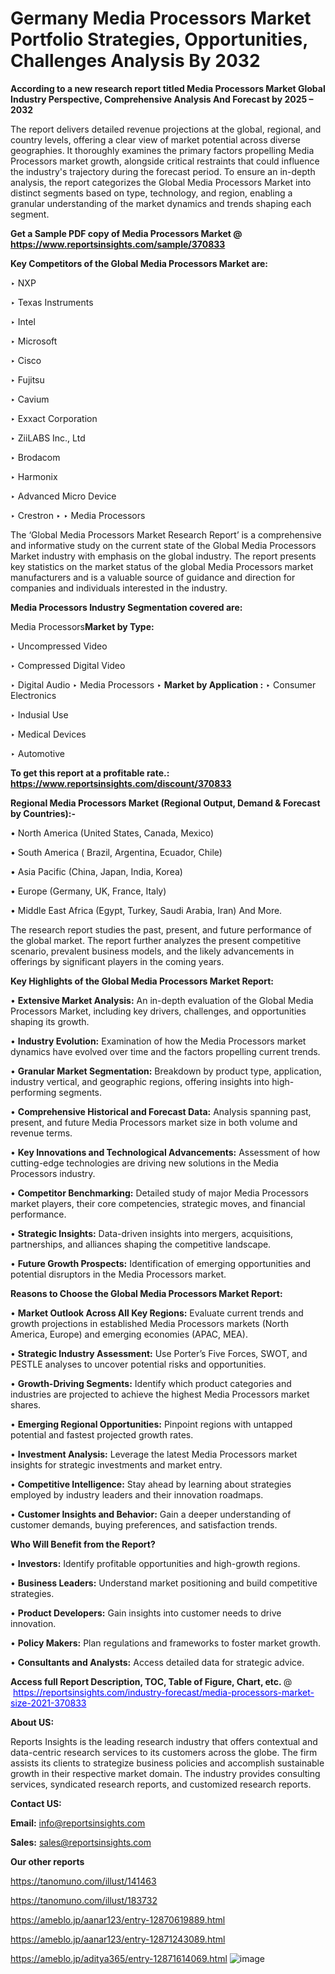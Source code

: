 # Germany Media Processors Market Portfolio Strategies, Opportunities, Challenges Analysis By 2032

<strong>According to a new research report titled Media Processors Market Global Industry Perspective, Comprehensive Analysis And Forecast by 2025 – 2032</strong>

The report delivers detailed revenue projections at the global, regional, and country levels, offering a clear view of market potential across diverse geographies. It thoroughly examines the primary factors propelling Media Processors market growth, alongside critical restraints that could influence the industry's trajectory during the forecast period. To ensure an in-depth analysis, the report categorizes the Global Media Processors Market into distinct segments based on type, technology, and region, enabling a granular understanding of the market dynamics and trends shaping each segment.

<strong>Get a Sample PDF copy of Media Processors Market </strong><strong>@<a href=https://www.reportsinsights.com/sample/370833 style=color:#0000ff;> https://www.reportsinsights.com/sample/370833</a></strong></font>

<strong>Key Competitors of the Global Media Processors Market are:</strong>

‣ NXP

‣ Texas Instruments

‣ Intel

‣ Microsoft

‣ Cisco

‣ Fujitsu

‣ Cavium

‣ Exxact Corporation

‣ ZiiLABS Inc., Ltd

‣ Brodacom

‣ Harmonix

‣ Advanced Micro Device

‣ Crestron
‣ 
‣ Media Processors

The ‘Global Media Processors Market Research Report’ is a comprehensive and informative study on the current state of the Global Media Processors Market industry with emphasis on the global industry. The report presents key statistics on the market status of the global Media Processors market manufacturers and is a valuable source of guidance and direction for companies and individuals interested in the industry.

<strong>Media Processors Industry Segmentation covered are:</strong>

Media Processors<strong>Market by Type:</strong>

‣ Uncompressed Video

‣ Compressed Digital Video

‣ Digital Audio
‣ Media Processors 
‣ 
<strong>Market by Application :</strong>
‣ Consumer Electronics

‣ Indusial Use

‣ Medical Devices

‣ Automotive

<strong>To get this report at a profitable rate.: <a href=https://www.reportsinsights.com/discount/370833 style=color:#0000ff;>https://www.reportsinsights.com/discount/370833</a></strong></font>

<strong>Regional Media Processors Market (Regional Output, Demand &amp; Forecast by Countries):-</strong>

• North America (United States, Canada, Mexico)

• South America ( Brazil, Argentina, Ecuador, Chile)

• Asia Pacific (China, Japan, India, Korea)

• Europe (Germany, UK, France, Italy)

• Middle East Africa (Egypt, Turkey, Saudi Arabia, Iran) And More.

The research report studies the past, present, and future performance of the global market. The report further analyzes the present competitive scenario, prevalent business models, and the likely advancements in offerings by significant players in the coming years.

<strong>Key Highlights of the Global Media Processors Market Report:</strong>

• <strong>Extensive Market Analysis:</strong> An in-depth evaluation of the Global Media Processors Market, including key drivers, challenges, and opportunities shaping its growth.

• <strong>Industry Evolution:</strong> Examination of how the Media Processors market dynamics have evolved over time and the factors propelling current trends.

• <strong>Granular Market Segmentation:</strong> Breakdown by product type, application, industry vertical, and geographic regions, offering insights into high-performing segments.

• <strong>Comprehensive Historical and Forecast Data:</strong> Analysis spanning past, present, and future Media Processors market size in both volume and revenue terms.

• <strong>Key Innovations and Technological Advancements:</strong> Assessment of how cutting-edge technologies are driving new solutions in the Media Processors industry.

• <strong>Competitor Benchmarking:</strong> Detailed study of major Media Processors market players, their core competencies, strategic moves, and financial performance.

• <strong>Strategic Insights:</strong> Data-driven insights into mergers, acquisitions, partnerships, and alliances shaping the competitive landscape.

• <strong>Future Growth Prospects:</strong> Identification of emerging opportunities and potential disruptors in the Media Processors market.

<strong>Reasons to Choose the Global Media Processors Market Report:</strong>

• <strong>Market Outlook Across All Key Regions:</strong> Evaluate current trends and growth projections in established Media Processors markets (North America, Europe) and emerging economies (APAC, MEA).

• <strong>Strategic Industry Assessment:</strong> Use Porter’s Five Forces, SWOT, and PESTLE analyses to uncover potential risks and opportunities.

• <strong>Growth-Driving Segments:</strong> Identify which product categories and industries are projected to achieve the highest Media Processors market shares.

• <strong>Emerging Regional Opportunities:</strong> Pinpoint regions with untapped potential and fastest projected growth rates.

• <strong>Investment Analysis:</strong> Leverage the latest Media Processors market insights for strategic investments and market entry.

• <strong>Competitive Intelligence:</strong> Stay ahead by learning about strategies employed by industry leaders and their innovation roadmaps.

• <strong>Customer Insights and Behavior:</strong> Gain a deeper understanding of customer demands, buying preferences, and satisfaction trends.

<strong>Who Will Benefit from the Report?</strong>

• <strong>Investors:</strong> Identify profitable opportunities and high-growth regions.

• <strong>Business Leaders:</strong> Understand market positioning and build competitive strategies.

• <strong>Product Developers:</strong> Gain insights into customer needs to drive innovation.

• <strong>Policy Makers:</strong> Plan regulations and frameworks to foster market growth.

• <strong>Consultants and Analysts:</strong> Access detailed data for strategic advice.
</ul>
<strong>Access full Report Description, TOC, Table of Figure, Chart, etc. </strong>@  <a href=https://reportsinsights.com/industry-forecast/media-processors-market-size-2021-370833 style=color:#0000ff;>https://reportsinsights.com/industry-forecast/media-processors-market-size-2021-370833</a></font>

<strong><strong>About US</strong>:</strong>

Reports Insights is the leading research industry that offers contextual and data-centric research services to its customers across the globe. The firm assists its clients to strategize business policies and accomplish sustainable growth in their respective market domain. The industry provides consulting services, syndicated research reports, and customized research reports.

<strong>Contact US:</strong>

<p class=""""><b>Email:</b> <a href=mailto:info@reportsinsights.com>info@reportsinsights.com</a></p>
<p class=""""><b>Sales:</b> <a href=mailto:sales@reportsinsights.com>sales@reportsinsights.com</a></p>

<strong>Our other reports</strong>

<a href=https://tanomuno.com/illust/141463>https://tanomuno.com/illust/141463</a>

<a href=https://tanomuno.com/illust/183732>https://tanomuno.com/illust/183732</a>

<a href=https://ameblo.jp/aanar123/entry-12870619889.html>https://ameblo.jp/aanar123/entry-12870619889.html</a>

<a href=https://ameblo.jp/aanar123/entry-12871243089.html>https://ameblo.jp/aanar123/entry-12871243089.html</a>

<a href=https://ameblo.jp/aditya365/entry-12871614069.html>https://ameblo.jp/aditya365/entry-12871614069.html</a>
![image](https://github.com/user-attachments/assets/c9ef81d4-9a0a-46cc-8e4a-5ec2081895ab)
